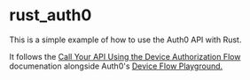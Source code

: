 # rust_auth0

This is a simple example of how to use the Auth0 API with Rust.

It follows the [Call Your API Using the Device Authorization Flow](https://auth0.com/docs/get-started/authentication-and-authorization-flow/device-authorization-flow/call-your-api-using-the-device-authorization-flow) documenation alongside Auth0's [Device Flow Playground.](https://auth0.github.io/device-flow-playground/)

